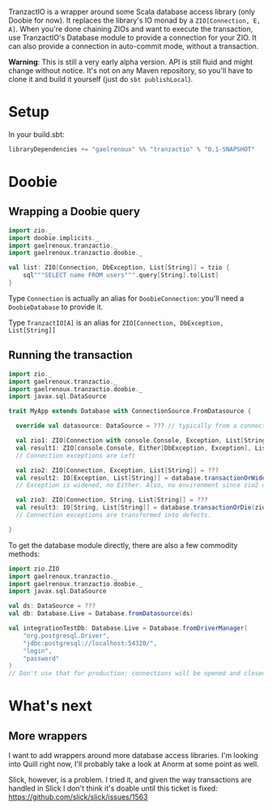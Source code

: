 TranzactIO is a wrapper around some Scala database access library (only Doobie for now). It replaces the library's IO monad by a `ZIO[Connection, E, A]`.
When you're done chaining ZIOs and want to execute the transaction, use TranzactIO's Database module to provide a connection for your ZIO.
It can also provide a connection in auto-commit mode, without a transaction.

**Warning**: This is still a very early alpha version. API is still fluid and might change without notice. 
It's not on any Maven repository, so you'll have to clone it and build it yourself (just do `sbt publishLocal`).

# Setup

In your build.sbt:
```sbt
libraryDependencies += "gaelrenoux" %% "tranzactio" % "0.1-SNAPSHOT"
```

# Doobie

## Wrapping a Doobie query
```scala
import zio._
import doobie.implicits._
import gaelrenoux.tranzactio._
import gaelrenoux.tranzactio.doobie._

val list: ZIO[Connection, DbException, List[String]] = tzio {
    sql"""SELECT name FROM users""".query[String].to[List]
}
```

Type `Connection` is actually an alias for `DoobieConnection`: you'll need a `DoobieDatabase` to provide it.

Type `TranzactIO[A]` is an alias for `ZIO[Connection, DbException, List[String]]`

## Running the transaction

```scala
import zio._
import gaelrenoux.tranzactio._
import gaelrenoux.tranzactio.doobie._
import javax.sql.DataSource

trait MyApp extends Database with ConnectionSource.FromDatasource {

  override val datasource: DataSource = ??? // typically from a connection pool, like HikariCP

  val zio1: ZIO[Connection with console.Console, Exception, List[String]] = ???
  val result1: ZIO[console.Console, Either[DbException, Exception], List[String]] = database.transaction(zio1)
  // Connection exceptions are Left

  val zio2: ZIO[Connection, Exception, List[String]] = ???
  val result2: IO[Exception, List[String]] = database.transactionOrWiden(zio2)
  // Exception is widened, no Either. Also, no environment since zio2 only needed the Connection

  val zio3: ZIO[Connection, String, List[String]] = ???
  val result3: IO[String, List[String]] = database.transactionOrDie(zio3)
  // Connection exceptions are transformed into defects.

}
```

To get the database module directly, there are also a few commodity methods:
```scala
import zio.ZIO
import gaelrenoux.tranzactio._
import gaelrenoux.tranzactio.doobie._
import javax.sql.DataSource

val ds: DataSource = ???
val db: Database.Live = Database.fromDatasource(ds)

val integrationTestDb: Database.Live = Database.fromDriverManager(
    "org.postgresql.Driver",
    "jdbc:postgresql://localhost:54320/",
    "login",
    "password"
)
// Don't use that for production: connections will be opened and closed or each transaction.
```

# What's next

## More wrappers
I want to add wrappers around more database access libraries. I'm looking into Quill right now, I'll probably take a look at Anorm at some point as well.

Slick, however, is a problem. I tried it, and given the way transactions are handled in Slick I don't think it's doable until this ticket is fixed: https://github.com/slick/slick/issues/1563
